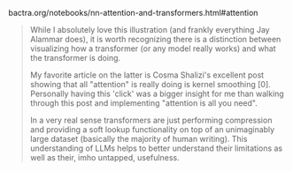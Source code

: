 bactra.org/notebooks/nn-attention-and-transformers.html#attention

> While I absolutely love this illustration (and frankly everything Jay Alammar does), it is worth recognizing there is a distinction between visualizing how a transformer (or any model really works) and what the transformer is doing.
>
> My favorite article on the latter is Cosma Shalizi's excellent post showing that all "attention" is really doing is kernel smoothing [0]. Personally having this 'click' was a bigger insight for me than walking through this post and implementing "attention is all you need".
>
> In a very real sense transformers are just performing compression and providing a soft lookup functionality on top of an unimaginably large dataset (basically the majority of human writing). This understanding of LLMs helps to better understand their limitations as well as their, imho untapped, usefulness.
